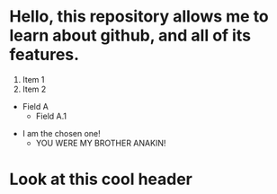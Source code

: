 # Hello, this repository allows me to learn about github, and all of its features.

1. Item 1
2. Item 2

* Field A
  * Field A.1

- I am the chosen one!
  - YOU WERE MY BROTHER ANAKIN!

Look at this cool header
========================